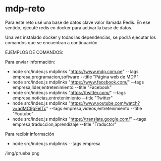 # mdp-reto
Para este reto usé una base de datos clave valor llamada Redis.
En ese sentido, ejecuté redis en docker para activar la base de datos.

Una vez instalado docker y todas las dependencias, se podrá ejecutar los comandos que se encuentran a continuación.

EJEMPLOS DE COMANDOS:

Para enviar información:

- node src/index.js mdplinks "https://www.mdp.com.pe" --tags empresa,programacion,software --title "Página web de MDP"
- node src/index.js mdplinks "https://www.facebook.com/" --tags empresa,lider,entretenimiento --title "Facebook"
- node src/index.js mdplinks "https://twitter.com/" --tags empresa,noticias,entretenimiento --title "Twitter"
- node src/index.js mdplinks "https://www.youtube.com/watch?v=adMC9gFeITc" --tags empresa,videos,entretenimiento --title "Youtube"
- node src/index.js mdplinks "https://translate.google.com/" --tags empresa,traduccion,aprendizaje --title "Traductor"

Para recibir información

- node src/index.js mdplinks --tags empresa


/img/prueba.png
